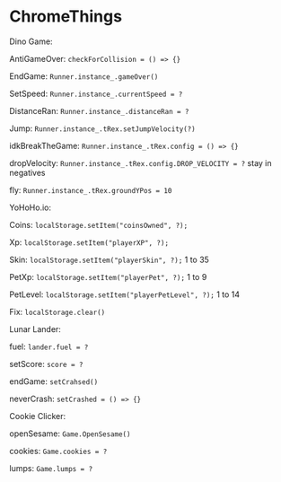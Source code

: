 # ChromeThings

Dino Game:

  AntiGameOver: ```checkForCollision = () => {}```
  
  EndGame: ```Runner.instance_.gameOver()```
  
  SetSpeed: ```Runner.instance_.currentSpeed = ?```
  
  DistanceRan: ```Runner.instance_.distanceRan = ?```
  
  Jump: ```Runner.instance_.tRex.setJumpVelocity(?)```
  
  idkBreakTheGame: ```Runner.instance_.tRex.config = () => {}```
  
  dropVelocity: ```Runner.instance_.tRex.config.DROP_VELOCITY = ?``` stay in negatives
  
  fly: ```Runner.instance_.tRex.groundYPos = 10```
  
YoHoHo.io:

  Coins: ```localStorage.setItem("coinsOwned", ?);```
  
  Xp: ```localStorage.setItem("playerXP", ?);```
  
  Skin: ```localStorage.setItem("playerSkin", ?);```  1 to 35
  
  PetXp: ```localStorage.setItem("playerPet", ?);``` 1 to 9
  
  PetLevel: ```localStorage.setItem("playerPetLevel", ?);``` 1 to 14
  
  Fix: ```localStorage.clear()```

Lunar Lander:

  fuel: ```lander.fuel = ?```
  
  setScore: ```score = ?```
  
  endGame: ```setCrahsed()```
  
  neverCrash: ```setCrashed = () => {}```

Cookie Clicker:

  openSesame: ```Game.OpenSesame()```

  cookies: ```Game.cookies = ?```
  
  lumps: ```Game.lumps = ?```
